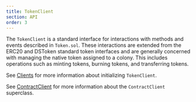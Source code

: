 ```yaml
---
title: TokenClient
section: API
order: 3
---
```


The `TokenClient` is a standard interface for interactions with methods and events described in `Token.sol`. These interactions are extended from the ERC20 and DSToken standard token interfaces and are generally concerned with managing the native token assigned to a colony. This includes operations such as minting tokens, burning tokens, and transferring tokens.

See [Clients](/colonyjs/components-clients) for more information about initializing `TokenClient`.

See [ContractClient](/colonyjs/api-contractclient) for more information about the `ContractClient` superclass.
